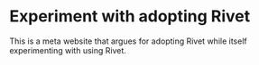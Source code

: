 # Experiment with adopting Rivet

This is a meta website that argues for adopting Rivet while itself experimenting
with using Rivet.
